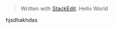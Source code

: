 


> Written with [StackEdit](https://stackedit.io/).
> Hello 
> World

hjsdhakhdas


<!--stackedit_data:
eyJoaXN0b3J5IjpbLTE0ODg3NzYzMDFdfQ==
-->
